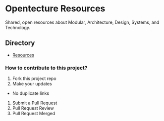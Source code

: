 # Opentecture Resources

Shared, open resources about Modular, Architecture, Design, Systems, and Technology.

## Directory

* [Resources](./resources)

### How to contribute to this project?

1. Fork this project repo
1. Make your updates
  * No duplicate links
1. Submit a Pull Request
1. Pull Request Review
1. Pull Request Merged

